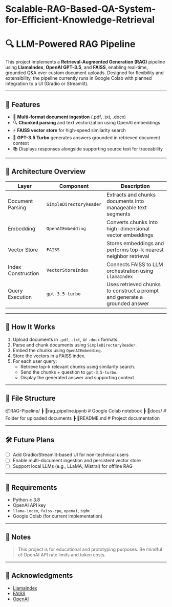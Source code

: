 # Scalable-RAG-Based-QA-System-for-Efficient-Knowledge-Retrieval

# 🔍 LLM-Powered RAG Pipeline

This project implements a **Retrieval-Augmented Generation (RAG)** pipeline using **LlamaIndex**, **OpenAI GPT-3.5**, and **FAISS**, enabling real-time, grounded Q&A over custom document uploads. Designed for flexibility and extensibility, the pipeline currently runs in Google Colab with planned integration to a UI (Gradio or Streamlit).

---

## 🧠 Features

- 📄 **Multi-format document ingestion** (.pdf, .txt, .docx)
- 🔍 **Chunked parsing** and text vectorization using OpenAI embeddings
- ⚡ **FAISS vector store** for high-speed similarity search
- 🧠 **GPT-3.5 Turbo** generates answers grounded in retrieved document context
- 📚 Displays responses alongside supporting source text for traceability

---

## 🧱 Architecture Overview

| Layer              | Component               | Description                                                                 |
|--------------------|-------------------------|-----------------------------------------------------------------------------|
| Document Parsing   | `SimpleDirectoryReader` | Extracts and chunks documents into manageable text segments                 |
| Embedding          | `OpenAIEmbedding`       | Converts chunks into high-dimensional vector embeddings                     |
| Vector Store       | `FAISS`                 | Stores embeddings and performs top-k nearest neighbor retrieval             |
| Index Construction | `VectorStoreIndex`      | Connects FAISS to LLM orchestration using `LlamaIndex`                      |
| Query Execution    | `gpt-3.5-turbo`          | Uses retrieved chunks to construct a prompt and generate a grounded answer  |

---

## 🚀 How It Works

1. Upload documents in `.pdf`, `.txt`, or `.docx` formats.
2. Parse and chunk documents using `SimpleDirectoryReader`.
3. Embed the chunks using `OpenAIEmbedding`.
4. Store the vectors in a FAISS index.
5. For each user query:
   - Retrieve top-k relevant chunks using similarity search.
   - Send the chunks + question to `gpt-3.5-turbo`.
   - Display the generated answer and supporting context.

---

## 📁 File Structure

📦RAG-Pipeline/
┣ 📜rag_pipeline.ipynb # Google Colab notebook
┣ 📁docs/ # Folder for uploaded documents
┣ 📜README.md # Project documentation


---

## 🛠️ Future Plans

- [ ] Add Gradio/Streamlit-based UI for non-technical users  
- [ ] Enable multi-document ingestion and persistent vector store  
- [ ] Support local LLMs (e.g., LLaMA, Mistral) for offline RAG  

---

## 🧪 Requirements

- Python ≥ 3.8  
- OpenAI API key  
- `llama-index`, `faiss-cpu`, `openai`, `tqdm`  
- Google Colab (for current implementation)

---

## 📌 Notes

> This project is for educational and prototyping purposes. Be mindful of OpenAI API rate limits and token costs.

---

## 🤝 Acknowledgments

- [LlamaIndex](https://github.com/jerryjliu/llama_index)  
- [FAISS](https://github.com/facebookresearch/faiss)  
- [OpenAI](https://openai.com/api)



